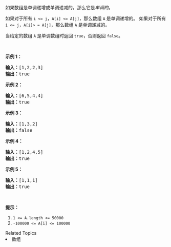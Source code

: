 <p>如果数组是单调递增或单调递减的，那么它是<em>单调的</em>。</p>

<p>如果对于所有 <code>i &lt;= j</code>，<code>A[i] &lt;= A[j]</code>，那么数组 <code>A</code> 是单调递增的。 如果对于所有 <code>i &lt;= j</code>，<code>A[i]&gt; = A[j]</code>，那么数组 <code>A</code> 是单调递减的。</p>

<p>当给定的数组 <code>A</code>&nbsp;是单调数组时返回 <code>true</code>，否则返回 <code>false</code>。</p>

<p>&nbsp;</p>

<ol>
</ol>

<p><strong>示例 1：</strong></p>

<pre><strong>输入：</strong>[1,2,2,3]
<strong>输出：</strong>true
</pre>

<p><strong>示例 2：</strong></p>

<pre><strong>输入：</strong>[6,5,4,4]
<strong>输出：</strong>true
</pre>

<p><strong>示例 3：</strong></p>

<pre><strong>输入：</strong>[1,3,2]
<strong>输出：</strong>false
</pre>

<p><strong>示例 4：</strong></p>

<pre><strong>输入：</strong>[1,2,4,5]
<strong>输出：</strong>true
</pre>

<p><strong>示例&nbsp;5：</strong></p>

<pre><strong>输入：</strong>[1,1,1]
<strong>输出：</strong>true
</pre>

<p>&nbsp;</p>

<p><strong>提示：</strong></p>

<ol>
	<li><code>1 &lt;= A.length &lt;= 50000</code></li>
	<li><code>-100000 &lt;= A[i] &lt;= 100000</code></li>
</ol>
<div><div>Related Topics</div><div><li>数组</li></div></div>